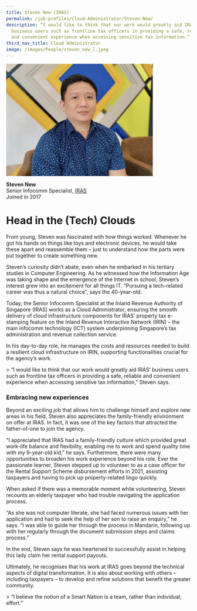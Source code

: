 ```yaml
---
title: Steven New (IRAS)
permalink: /job-profiles/Cloud-Administrator/Steven-New/
description: “I would like to think that our work would greatly aid IRAS’
  business users such as frontline tax officers in providing a safe, reliable
  and convenient experience when accessing sensitive tax information.”
third_nav_title: Cloud Administrator
image: /images/People/steven_new_l.jpeg
---
```

<img src="/images/People/steven_new_l.jpeg" alt="Steven New" style="width:400px;" align="left">
<br clear="left">

**Steven New**<br>
Senior Infocomm Specialist, [IRAS](https://www.iras.gov.sg/)<br>
Joined in 2017

# Head in the (Tech) Clouds

From young, Steven was fascinated with how things worked. Whenever he got his hands on things like toys and electronic devices, he would take these apart and reassemble them – just to understand how the parts were put together to create something new. 

Steven’s curiosity didn’t abate, even when he embarked in his tertiary studies in Computer Engineering. As he witnessed how the Information Age was taking shape and the emergence of the Internet in school, Steven’s interest grew into an excitement for all things IT. “Pursuing a tech-related career was thus a natural choice”, says the 40-year-old. 

Today, the Senior Infocomm Specialist at the Inland Revenue Authority of Singapore (IRAS) works as a Cloud Administrator, ensuring the smooth delivery of cloud infrastructure components for IRAS’ property tax e-stamping feature on the Inland Revenue Interactive Network (IRIN) – the main infocomm technology (ICT) system underpinning Singapore’s tax administration and revenue collection service. 

In his day-to-day role, he manages the costs and resources needed to build a resilient cloud infrastructure on IRIN, supporting functionalities crucial for the agency’s work. 

&gt; “I would like to think that our work would greatly aid IRAS’ business users such as frontline tax officers in providing a safe, reliable and convenient experience when accessing sensitive tax information,” Steven says. 

### Embracing new experiences

Beyond an exciting job that allows him to challenge himself and explore new areas in his field, Steven also appreciates the family-friendly environment on offer at IRAS. In fact, it was one of the key factors that attracted the father-of-one to join the agency. 

“I appreciated that IRAS had a family-friendly culture which provided great work-life balance and flexibility, enabling me to work and spend quality time with my 9-year-old kid,” he says. 
Furthermore, there were many opportunities to broaden his work experience beyond his role. Ever the passionate learner, Steven stepped up to volunteer to as a case officer for the Rental Support Scheme disbursement efforts in 2021, assisting taxpayers and having to pick up property-related lingo quickly.

When asked if there was a memorable moment while volunteering, Steven recounts an elderly taxpayer who had trouble navigating the application process.

“As she was not computer literate, she had faced numerous issues with her application and had to seek the help of her son to raise an enquiry,” he says. “I was able to guide her through the process in Mandarin, following up with her regularly through the document submission steps and claims process.” 

In the end, Steven says he was heartened to successfully assist in helping this lady claim her rental support payouts. 

Ultimately, he recognises that his work at IRAS goes beyond the technical aspects of digital transformation. It is also about working with others – including taxpayers – to develop and refine solutions that benefit the greater community. 

&gt; “I believe the notion of a Smart Nation is a team, rather than individual, effort.”
